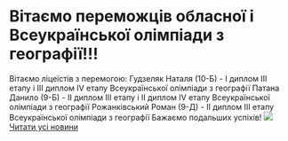 # Вітаємо переможців обласної і Всеукраїнської олімпіади з географії!!!
Вітаємо ліцеїстів з перемогою:
Гудзеляк Наталя (10-Б) - І диплом ІІІ етапу і ІІІ диплом ІV етапу Всеукраїнської олімпіади з географії
Патана Данило (9-Б) - ІІ диплом ІІІ етапу і ІІ диплом ІV етапу Всеукраїнської олімпіади з географії
Рожанківський Роман (9-Д) - ІІ диплом ІІІ етапу Всеукраїнської олімпіади з географії
Бажаємо подальших успіхів!
![](/images/вітаємо-переможців-обласної-і-всеукраїнської-олімпіади-з/географія2018.jpg)
[Читати усі новини](/news)

